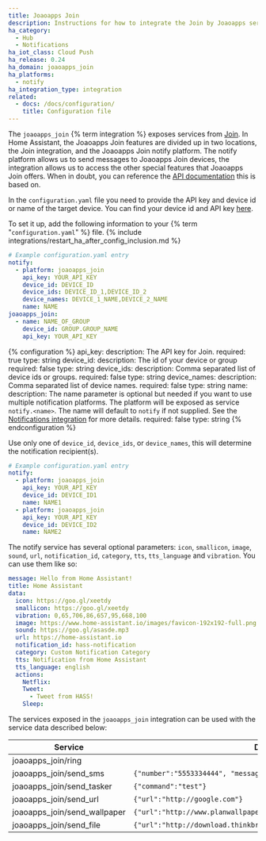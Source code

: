 ```yaml
---
title: Joaoapps Join
description: Instructions for how to integrate the Join by Joaoapps service within Home Assistant.
ha_category:
  - Hub
  - Notifications
ha_iot_class: Cloud Push
ha_release: 0.24
ha_domain: joaoapps_join
ha_platforms:
  - notify
ha_integration_type: integration
related:
  - docs: /docs/configuration/
    title: Configuration file
---
```


The `joaoapps_join` {% term integration %} exposes services from
[Join](https://joaoapps.com/join). In Home Assistant, the Joaoapps Join features are
divided up in two locations, the Join integration, and the Joaoapps Join notify platform.
The notify platform allows us to send messages to Joaoapps Join devices, the integration
allows us to access the other special features that Joaoapps Join offers. When in doubt, you can reference the [API documentation](https://joaoapps.com/join/api/) this is based on.

In the `configuration.yaml` file you need to provide the API key and device id
or name of the target device. You can find your device id and API key
[here](https://joinjoaomgcd.appspot.com/).

To set it up, add the following information to your {% term "`configuration.yaml`" %} file.
{% include integrations/restart_ha_after_config_inclusion.md %}

```yaml
# Example configuration.yaml entry
notify:
  - platform: joaoapps_join
    api_key: YOUR_API_KEY
    device_id: DEVICE_ID
    device_ids: DEVICE_ID_1,DEVICE_ID_2
    device_names: DEVICE_1_NAME,DEVICE_2_NAME
    name: NAME
joaoapps_join:
  - name: NAME_OF_GROUP
    device_id: GROUP.GROUP_NAME
    api_key: YOUR_API_KEY
```

{% configuration %}
api_key:
  description: The API key for Join.
  required: true
  type: string
device_id:
  description: The id of your device or group
  required: false
  type: string
device_ids:
  description: Comma separated list of device ids or groups.
  required: false
  type: string
device_names:
  description: Comma separated list of device names.
  required: false
  type: string
name:
  description: The name parameter is optional but needed if you want to use multiple notification platforms. The platform will be exposed as service `notify.<name>`. The name will default to `notify` if not supplied. See the [Notifications integration](/integrations/notify) for more details.
  required: false
  type: string
{% endconfiguration %}

Use only one of `device_id`, `device_ids`, or `device_names`, this will determine the notification recipient(s).

```yaml
# Example configuration.yaml entry
notify:
  - platform: joaoapps_join
    api_key: YOUR_API_KEY
    device_id: DEVICE_ID1
    name: NAME1
  - platform: joaoapps_join
    api_key: YOUR_API_KEY
    device_id: DEVICE_ID2
    name: NAME2
```

The notify service has several optional parameters: `icon`, `smallicon`, `image`, `sound`, `url`, `notification_id`, `category`, `tts`, `tts_language` and `vibration`.
You can use them like so:

```yaml
message: Hello from Home Assistant!
title: Home Assistant
data:
  icon: https://goo.gl/xeetdy
  smallicon: https://goo.gl/xeetdy
  vibration: 0,65,706,86,657,95,668,100
  image: https://www.home-assistant.io/images/favicon-192x192-full.png
  sound: https://goo.gl/asasde.mp3
  url: https://home-assistant.io
  notification_id: hass-notification
  category: Custom Notification Category
  tts: Notification from Home Assistant
  tts_language: english
  actions:
    Netflix:
    Tweet:
      - Tweet from HASS!
    Sleep:
```

The services exposed in the `joaoapps_join` integration can be used with the
service data described below:

| Service                      | Data                                                               |
| ---------------------------- | ------------------------------------------------------------------ |
| joaoapps_join/ring           |                                                                    |
| joaoapps_join/send_sms       | `{"number":"5553334444", "message":"Hello!"}`                      |
| joaoapps_join/send_tasker    | `{"command":"test"}`                                               |
| joaoapps_join/send_url       | `{"url":"http://google.com"}`                                      |
| joaoapps_join/send_wallpaper | `{"url":"http://www.planwallpaper.com/static/images/ZhGEqAP.jpg"}` |
| joaoapps_join/send_file      | `{"url":"http://download.thinkbroadband.com/5MB.zip"}`             |
